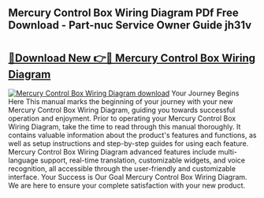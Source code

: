 ## Mercury Control Box Wiring Diagram PDf Free Download - Part-nuc Service Owner Guide jh31v

# <h2><a href="http://dfhqso7.blite.top/?on=Mercury+Control+Box+Wiring+Diagram">🔗Download New 👉🔴 Mercury Control Box Wiring Diagram</a></h2>

[![Mercury Control Box Wiring Diagram download](https://i.imgur.com/lujVjoI.png)](http://dfhqso7.blite.top/?on=Mercury+Control+Box+Wiring+Diagram)
Your Journey Begins Here This manual marks the beginning of your journey with your new Mercury Control Box Wiring Diagram, guiding you towards successful operation and enjoyment. Prior to operating your Mercury Control Box Wiring Diagram, take the time to read through this manual thoroughly. It contains valuable information about the product's features and functions, as well as setup instructions and step-by-step guides for using each feature. Mercury Control Box Wiring Diagram advanced features include multi-language support, real-time translation, customizable widgets, and voice recognition, all accessible through the user-friendly and customizable interface. Your Success is Our Goal Mercury Control Box Wiring Diagram. We are here to ensure your complete satisfaction with your new product.
